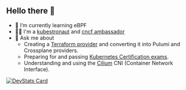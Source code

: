 ## Hello there 👋

- 🌱 I’m currently learning eBPF
- 🧑‍🚀 I'm a [kubestronaut](https://www.cncf.io/training/kubestronaut/?_sft_lf-country=fr&p=joseph-ligier) and [cncf ambassador](https://www.cncf.io/people/ambassadors/?_sft_lf-country=fr&p=joseph-ligier)
- 💬 Ask me about
  - Creating a [Terraform provider](https://medium.com/@littel.jo/cr%C3%A9er-un-provider-terraform-partie-1-6cf108c1bedc) and converting it into Pulumi and Crossplane providers.
  - Preparing for and passing [Kubernetes Certification exams](https://www.credly.com/users/joseph-ligier/badges?sort=most_popular&page=1).
  - Understanding and using the [Cilium](https://github.com/littlejo/cilium-eks-cookbook) CNI (Container Network Interface).


[![DevStats Card](https://devstats.me/?username=littlejo)](https://github.com/littlejo/devstats-card)


<!--
**littlejo/littlejo** is a ✨ _special_ ✨ repository because its `README.md` (this file) appears on your GitHub profile.

Here are some ideas to get you started:

- 🔭 I’m currently working on ...
- 🌱 I’m currently learning ...
- 👯 I’m looking to collaborate on ...
- 🤔 I’m looking for help with ...
- 💬 Ask me about ...
- 📫 How to reach me: ...
- 😄 Pronouns: ...
- ⚡ Fun fact: ...
-->
